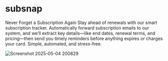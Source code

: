 # subsnap
 Never Forget a Subscription Again Stay ahead of renewals with our smart subscription tracker. Automatically forward subscription emails to our system, and we’ll extract key details—like end dates, renewal terms, and pricing—then send you timely reminders before anything expires or charges your card. Simple, automated, and stress-free.

![Screenshot 2025-05-04 200829](https://github.com/user-attachments/assets/75a472bc-a06c-4137-b7fa-c02984695b44)
